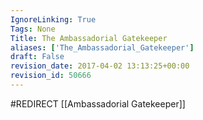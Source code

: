 ```yaml
---
IgnoreLinking: True
Tags: None
Title: The Ambassadorial Gatekeeper
aliases: ['The_Ambassadorial_Gatekeeper']
draft: False
revision_date: 2017-04-02 13:13:25+00:00
revision_id: 50666
---
```


#REDIRECT [[Ambassadorial Gatekeeper]]